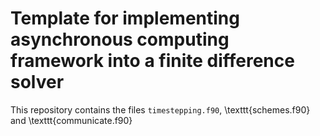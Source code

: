 # Template for implementing asynchronous computing framework into a finite difference solver
This repository contains the files $\texttt{timestepping.f90}$, \texttt{schemes.f90} and \texttt{communicate.f90}
